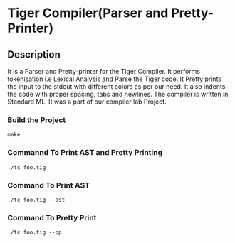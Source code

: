 # Tiger Compiler(Parser and Pretty-Printer) 

## Description
It is a Parser and Pretty-printer for the Tiger Compiler. It performs tokenisation i.e Lexical Analysis and Parse the Tiger code. It Pretty prints the input to the stdout with different colors as per our need. It also indents the code with proper spacing, tabs and newlines. The compiler is written in Standard ML. It was a part of our compiler lab Project.  

### Build the Project

```
make

```

### Commannd To Print AST and Pretty Printing

``` 
./tc foo.tig                               

```

### Command To Print AST
```
./tc foo.tig --ast                      

```

### Command To Pretty Print
```
./tc foo.tig --pp                                 
```
